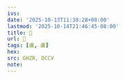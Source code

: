 ```yaml
---
ivs:
date: '2025-10-13T11:30:28+08:00'
lastmod: '2025-10-14T21:46:45-08:00'
title: 󰥼
url: 󰥼
tags: [盧, 盧]
hex: 
src: GHZR, DCCV
note:
---
```

